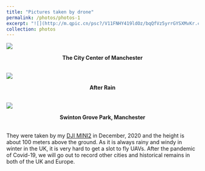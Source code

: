 ```yaml
---
title: "Pictures taken by drone"
permalink: /photos/photos-1
excerpt: "![](http://m.qpic.cn/psc?/V11FNHY419ldOz/bqQfVz5yrrGYSXMvKr.cqQPKiJ1eXYtIqJfr0aNUijoFe3JztN9efEdZml6K4WlA6z2y6FYT*Geq6Z2qsP1RIDszkdfsfI8ytdNGUAlpiuE!/b&bo=HAtABhwLQAYBByA!&rf=viewer_4&t=5)**<center>The Morning of Manchester</center>**"
collection: photos
---
```


![](http://m.qpic.cn/psc?/V11FNHY419ldOz/bqQfVz5yrrGYSXMvKr.cqQPKiJ1eXYtIqJfr0aNUijoFe3JztN9efEdZml6K4WlA6z2y6FYT*Geq6Z2qsP1RIDszkdfsfI8ytdNGUAlpiuE!/b&bo=HAtABhwLQAYBByA!&rf=viewer_4&t=5)
**<center>The City Center of Manchester</center>**<br>

  

![](http://m.qpic.cn/psc?/V11FNHY419ldOz/TmEUgtj9EK6.7V8ajmQrEGOC4HatZ7upkfh*XaAxWaDmdDotVJEGbt.Jka7slotxkZU9djktNKdEDReNG*8boFlXiaJR.HvuPvpbE.Rn5ok!/b&bo=HAtABhwLQAYBNxA!&rf=viewer_4&t=5)
**<center>After Rain</center>**<br>

![](http://m.qpic.cn/psc?/V11FNHY419ldOz/TmEUgtj9EK6.7V8ajmQrEJRHaO32aYHaytvDsz*6C7Cx22oMFbI2UnOOOMXXR8qkGVJxsqCv3JE3BRC*PASBkIrN9dQ..O4G5vkII92vw5A!/b&bo=HAtABhwLQAYBV3A!&rf=viewer_4&t=5)
**<center>Swinton Grove Park, Manchester</center>**<br>

They were taken by my [DJI MINI2](https://store.dji.com/uk/product/mini-2?vid=99411) 
in December, 2020 and the height is about 100 meters above the ground. As it is always rainy and windy in winter in the UK, it is very hard to get a slot to fly UAVs. After the pandemic of Covid-19, we will go out to record other cities and historical remains in both of the UK and Europe. 

